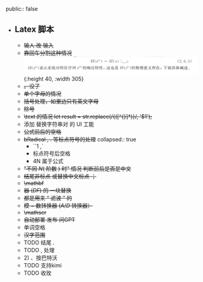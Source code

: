 public:: false

- ## Latex 脚本
	- ~~输人 改 输入~~
	- ~~靠回车分割这种情况~~
	  ![image.png](../assets/image_1711204348584_0.png){:height 40, :width 305}
	- ~~。没了~~
	- ~~单个字母的情况~~
	- ~~括号处理，如里边只有英文字母~~
	- ~~除号~~
	- ~~\text 的情况 let result = str.replace(/\{([^{}]*)\}/, '$1');~~
	- 添加 替换字符串对 的 UI 工能
	- ~~公式前后的空格~~
	- ~~bRadical , . 等标点符号的处理~~
	  collapsed:: true
		- ``1 ,`
		- 标点符号后空格
		- 4N 属于公式
	- ~~"不同 $N ($ 阶数 $)$ 时" 情况 判断前后是否是中文~~
	- ~~结尾非标点 或替换中文标点 ；~~
	- ~~\mathbf~~
	- ~~器 $(DF)$ 的 一块替换~~
	- ~~都是用来 $“$ 滤波 $”$ 的~~
	- ~~模 $-$ 数转换器 $(A/D$ 转换器）~~
	- ~~\mathscr~~
	- ~~自动部署 发布 问GPT~~
	- 单词空格
	- ~~汉字范围~~
	- TODO 结尾 .
	- TODO , 处理
	- $2)$ 、按巴特沃
	- TODO 支持kimi
	- TODO 收玫